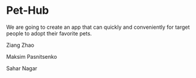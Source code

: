 # Pet-Hub
We are going to create an app that can quickly and conveniently for target people to adopt their favorite pets.





Ziang Zhao

Maksim Pasnitsenko

Sahar Nagar
